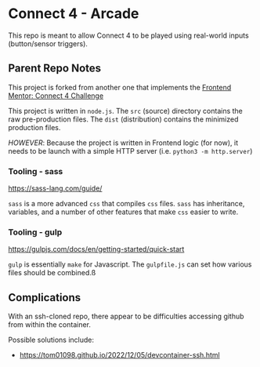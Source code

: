 # Connect 4 - Arcade

This repo is meant to allow Connect 4 to be played using real-world inputs (button/sensor triggers).


## Parent Repo Notes

This project is forked from another one that implements the [Frontend Mentor: Connect 4 Challenge](https://www.frontendmentor.io/challenges/connect-four-game-6G8QVH923s)


This project is written in `node.js`. The `src` (source) directory contains the raw pre-production files. The `dist` (distribution) contains the minimized production files.

_HOWEVER_: Because the project is written in Frontend logic (for now), it needs to be launch with a simple HTTP server (i.e. `python3 -m http.server`)


### Tooling - sass

https://sass-lang.com/guide/

`sass` is a more advanced `css` that compiles `css` files. `sass` has inheritance, variables, and a number of other features that make `css` easier to write.

### Tooling - gulp

https://gulpjs.com/docs/en/getting-started/quick-start

`gulp` is essentially `make` for Javascript. The `gulpfile.js` can set how various files should be combined.ß


## Complications

With an ssh-cloned repo, there appear to be difficulties accessing github from within the container. 

Possible solutions include:
* https://tom01098.github.io/2022/12/05/devcontainer-ssh.html